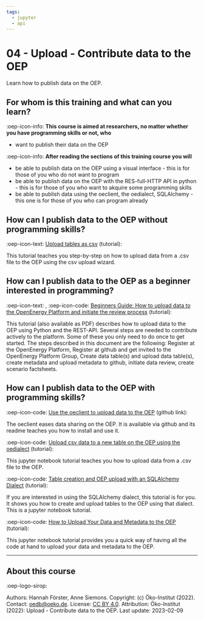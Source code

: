 ```yaml
---
tags:
  - jupyter
  - api
---
```



# 04 - Upload - Contribute data to the OEP

Learn how to publish data on the OEP.

## For whom is this training and what can you learn?

:oep-icon-info: **This course is aimed at researchers, no matter whether you have programming skills or not, who**

- want to publish their data on the OEP

:oep-icon-info: **After reading the sections of this training course you will**

- be able to publish data on the OEP using a visual interface - this is for those of you who do not want to program
- be able to publish data on the OEP with the RES-full-HTTP API in python - this is for those of you who want to akquire some programming skills
- be able to publish data using the oeclient, the oedialect, SQLAlchemy - this one is for those of you who can program already

## How can I publish data to the OEP without programming skills?

:oep-icon-text: [Upload tables as csv](../tutorials/upload/12_wizard.md) (tutorial):

This tutorial teaches you step-by-step on how to upload data from a .csv file to the OEP using the csv upload wizard.

## How can I publish data to the OEP as a beginner interested in programming?

:oep-icon-text: , </i>:oep-icon-code: [Beginners Guide: How to upload data to the OpenEnergy Platform and initiate the review process](../tutorials/upload/11_beginners_guide.md) (tutorial):

This tutorial (also available as PDF) describes how to upload data to the OEP using Python and the REST-API. Several steps are needed to contribute actively to the platform. Some of these you only need to do once to get started. The steps described in this document are the following: Register at the OpenEnergy Platform, Register at github and get invited to the OpenEnergy Platform Group, Create data table(s) and upload data table(s), create metadata and upload metadata to github, initiate data review, create scenario factsheets.

## How can I publish data to the OEP with programming skills?

:oep-icon-code: [Use the oeclient to upload data to the OEP](https://github.com/OpenEnergyPlatform/oep-client/) (github link):

The oeclient eases data sharing on the OEP. It is available via github and its readme teaches you how to install and use it.

:oep-icon-code: [Upload csv data to a new table on the OEP using the oedialect](../tutorials/api/OEP-oedialect_upload_from_csv/) (tutorial):

This jupyter notebook tutorial teaches you how to upload data from a .csv file to the OEP.

:oep-icon-code: [Table creation and OEP upload with an SQLAlchemy Dialect](../tutorials/api/OEP-oedialect/) (tutorial):

If you are interested in using the SQLAlchemy dialect, this tutorial is for you. It shows you how to create and upload tables to the OEP using that dialect. This is a jupyter notebook tutorial.

:oep-icon-code: [How to Upload Your Data and Metadata to the OEP](../tutorials/OEP_Upload_Process_Data_and_Metadata_oem2orm.ipynb) (tutorial):

This jupyter notebook tutorial provides you a quick way of having all the code at hand to upload your data and metadata to the OEP.

---

## About this course

:oep-logo-sirop:

Authors: Hannah Förster, Anne Siemons. Copyright: (c) Öko-Institut (2022). Contact: oedb@oeko.de. License: [CC BY 4.0](https://creativecommons.org/licenses/by/4.0/deed.en). Attribution: Öko-Institut (2022): Upload - Contribute data to the OEP. Last update: 2023-02-09

